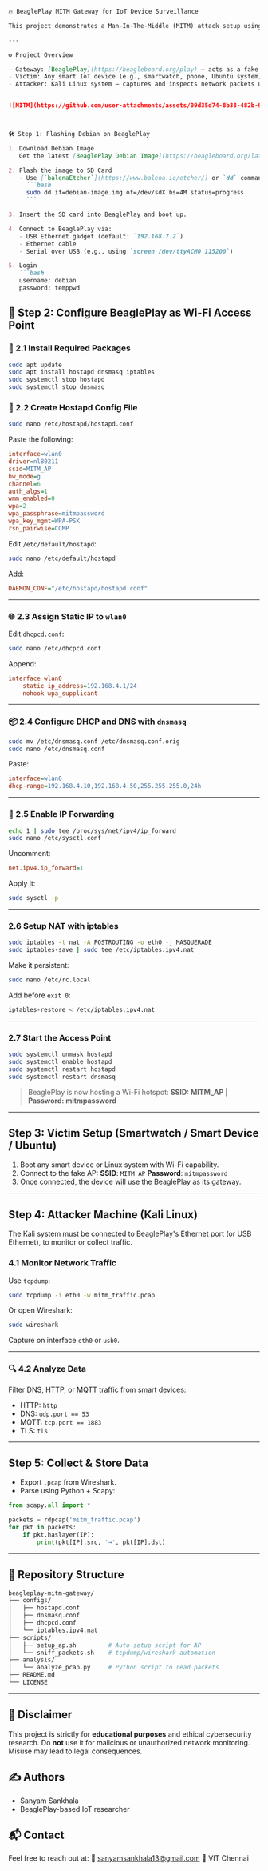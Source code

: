 

````markdown
🔥 BeaglePlay MITM Gateway for IoT Device Surveillance

This project demonstrates a Man-In-The-Middle (MITM) attack setup using the BeaglePlay as a Wi-Fi gateway to intercept and analyze data from IoT devices (like smartwatches, smart bulbs, etc.). The captured data is analyzed and stored using Kali Linux as the attacker's machine. This is an educational and research-focused setup to understand IoT vulnerabilities, not for unethical use.

---

⚙️ Project Overview

- Gateway: [BeaglePlay](https://beagleboard.org/play) — acts as a fake Wi-Fi access point.
- Victim: Any smart IoT device (e.g., smartwatch, phone, Ubuntu system) connecting to the BeaglePlay Wi-Fi.
- Attacker: Kali Linux system — captures and inspects network packets using tools like Wireshark, `tcpdump`, or `ettercap`.


![MITM](https://github.com/user-attachments/assets/09d35d74-8b38-482b-9ede-602b9229d043)



🛠️ Step 1: Flashing Debian on BeaglePlay

1. Download Debian Image
   Get the latest [BeaglePlay Debian Image](https://beagleboard.org/latest-images).

2. Flash the image to SD Card
   - Use [`balenaEtcher`](https://www.balena.io/etcher/) or `dd` command:
     ```bash
     sudo dd if=debian-image.img of=/dev/sdX bs=4M status=progress
     ```

3. Insert the SD card into BeaglePlay and boot up.

4. Connect to BeaglePlay via:
   - USB Ethernet gadget (default: `192.168.7.2`)
   - Ethernet cable
   - Serial over USB (e.g., using `screen /dev/ttyACM0 115200`)

5. Login
   ```bash
   username: debian
   password: temppwd
````



## 📶 Step 2: Configure BeaglePlay as Wi-Fi Access Point

### 🔌 2.1 Install Required Packages

```bash
sudo apt update
sudo apt install hostapd dnsmasq iptables
sudo systemctl stop hostapd
sudo systemctl stop dnsmasq
```



### 📁 2.2 Create Hostapd Config File

```bash
sudo nano /etc/hostapd/hostapd.conf
```

Paste the following:

```ini
interface=wlan0
driver=nl80211
ssid=MITM_AP
hw_mode=g
channel=6
auth_algs=1
wmm_enabled=0
wpa=2
wpa_passphrase=mitmpassword
wpa_key_mgmt=WPA-PSK
rsn_pairwise=CCMP
```

Edit `/etc/default/hostapd`:

```bash
sudo nano /etc/default/hostapd
```

Add:

```ini
DAEMON_CONF="/etc/hostapd/hostapd.conf"
```

---

### 🌐 2.3 Assign Static IP to `wlan0`

Edit `dhcpcd.conf`:

```bash
sudo nano /etc/dhcpcd.conf
```

Append:

```ini
interface wlan0
    static ip_address=192.168.4.1/24
    nohook wpa_supplicant
```

---

### 📦 2.4 Configure DHCP and DNS with `dnsmasq`

```bash
sudo mv /etc/dnsmasq.conf /etc/dnsmasq.conf.orig
sudo nano /etc/dnsmasq.conf
```

Paste:

```ini
interface=wlan0
dhcp-range=192.168.4.10,192.168.4.50,255.255.255.0,24h
```

---

### 🔁 2.5 Enable IP Forwarding

```bash
echo 1 | sudo tee /proc/sys/net/ipv4/ip_forward
sudo nano /etc/sysctl.conf
```

Uncomment:

```ini
net.ipv4.ip_forward=1
```

Apply it:

```bash
sudo sysctl -p
```

---

###  2.6 Setup NAT with iptables

```bash
sudo iptables -t nat -A POSTROUTING -o eth0 -j MASQUERADE
sudo iptables-save | sudo tee /etc/iptables.ipv4.nat
```

Make it persistent:

```bash
sudo nano /etc/rc.local
```

Add before `exit 0`:

```bash
iptables-restore < /etc/iptables.ipv4.nat
```

---

###  2.7 Start the Access Point

```bash
sudo systemctl unmask hostapd
sudo systemctl enable hostapd
sudo systemctl restart hostapd
sudo systemctl restart dnsmasq
```

> BeaglePlay is now hosting a Wi-Fi hotspot: **SSID: MITM\_AP | Password: mitmpassword**

---

##  Step 3: Victim Setup (Smartwatch / Smart Device / Ubuntu)

1. Boot any smart device or Linux system with Wi-Fi capability.
2. Connect to the fake AP:
   **SSID**: `MITM_AP`
   **Password**: `mitmpassword`
3. Once connected, the device will use the BeaglePlay as its gateway.

---

##  Step 4: Attacker Machine (Kali Linux)

The Kali system must be connected to BeaglePlay's Ethernet port (or USB Ethernet), to monitor or collect traffic.

###  4.1 Monitor Network Traffic

Use `tcpdump`:

```bash
sudo tcpdump -i eth0 -w mitm_traffic.pcap
```

Or open Wireshark:

```bash
sudo wireshark
```

Capture on interface `eth0` or `usb0`.

---

### 🔍 4.2 Analyze Data

Filter DNS, HTTP, or MQTT traffic from smart devices:

* HTTP: `http`
* DNS: `udp.port == 53`
* MQTT: `tcp.port == 1883`
* TLS: `tls`

---

##  Step 5: Collect & Store Data

* Export `.pcap` from Wireshark.
* Parse using Python + Scapy:

```python
from scapy.all import *

packets = rdpcap('mitm_traffic.pcap')
for pkt in packets:
    if pkt.haslayer(IP):
        print(pkt[IP].src, '→', pkt[IP].dst)
```

---

## 🧾 Repository Structure

```bash
beagleplay-mitm-gateway/
├── configs/
│   ├── hostapd.conf
│   ├── dnsmasq.conf
│   ├── dhcpcd.conf
│   └── iptables.ipv4.nat
├── scripts/
│   ├── setup_ap.sh         # Auto setup script for AP
│   └── sniff_packets.sh    # tcpdump/wireshark automation
├── analysis/
│   └── analyze_pcap.py     # Python script to read packets
├── README.md
└── LICENSE
```

---

## 🚨 Disclaimer

This project is strictly for **educational purposes** and ethical cybersecurity research. Do **not** use it for malicious or unauthorized network monitoring. Misuse may lead to legal consequences.


## ✍️ Authors

* Sanyam Sankhala
* BeaglePlay-based IoT researcher


## 📬 Contact

Feel free to reach out at:
📧 [sanyamsankhala13@gmail.com](mailto:sanyamsankhala13@gmail.com)
📍 VIT Chennai


